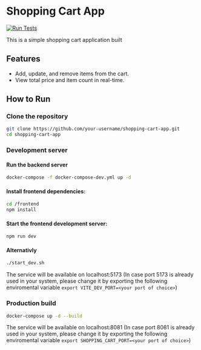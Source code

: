 # Shopping Cart App

[![Run Tests](https://github.com/AchilleasMich/shopping-cart-app/actions/workflows/test.yml/badge.svg)](https://github.com/AchilleasMich/shopping-cart-app/actions/workflows/test.yml)

This is a simple shopping cart application built

## Features

- Add, update, and remove items from the cart.
- View total price and item count in real-time.

## How to Run

### Clone the repository

```bash
git clone https://github.com/your-username/shopping-cart-app.git
cd shopping-cart-app
```

### Development server

#### Run the backend server

```bash
docker-compose -f docker-compose-dev.yml up -d
```

#### Install frontend dependencies:

```bash
cd /frontend
npm install
```

#### Start the frontend development server:

```bash
npm run dev
```

#### Alternativly

```bash
./start_dev.sh
```

The service will be available on localhost:5173
(In case port 5173 is already used in your system, please change it by exporting the following enviromental variable `export VITE_DEV_PORT=<your port of choice>`)

### Production build

```bash
docker-compose up -d --build
```

The service will be available on localhost:8081
(In case port 8081 is already used in your system, please change it by exporting the following enviromental variable `export SHOPPING_CART_PORT=<your port of choice>`)
